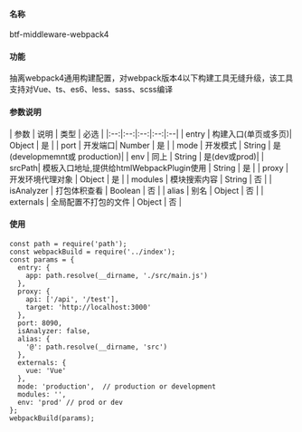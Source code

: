 #### 名称
btf-middleware-webpack4
#### 功能
抽离webpack4通用构建配置，对webpack版本4以下构建工具无缝升级，该工具支持对Vue、ts、es6、less、sass、scss编译
#### 参数说明
| 参数 | 说明 | 类型 | 必选 |
|:--:|:--:|:--:|:--:|:--|
| entry | 构建入口(单页或多页)| Object | 是 |
| port | 开发端口| Number | 是 |
| mode | 开发模式 | String | 是 (developmemnt或 production)|
| env | 同上 |  String | 是(dev或prod)|
| srcPath| 模板入口地址,提供给htmlWebpackPlugin使用 | String | 是 | 
| proxy | 开发环境代理对象 | Object | 是 |
| modules | 模块搜索内容 | String | 否 |
| isAnalyzer | 打包体积查看 | Boolean | 否 |
| alias | 别名 | Object | 否 |
| externals | 全局配置不打包的文件 | Object | 否 |
#### 使用
```
const path = require('path');
const webpackBuild = require('../index');
const params = {
  entry: {
    app: path.resolve(__dirname, './src/main.js')
  },
  proxy: {
    api: ['/api', '/test'],
    target: 'http://localhost:3000'
  },
  port: 8090,
  isAnalyzer: false,
  alias: {
    '@': path.resolve(__dirname, 'src')
  },
  externals: {
    vue: 'Vue'
  },
  mode: 'production',  // production or development
  modules: '',
  env: 'prod' // prod or dev
};
webpackBuild(params);
```
